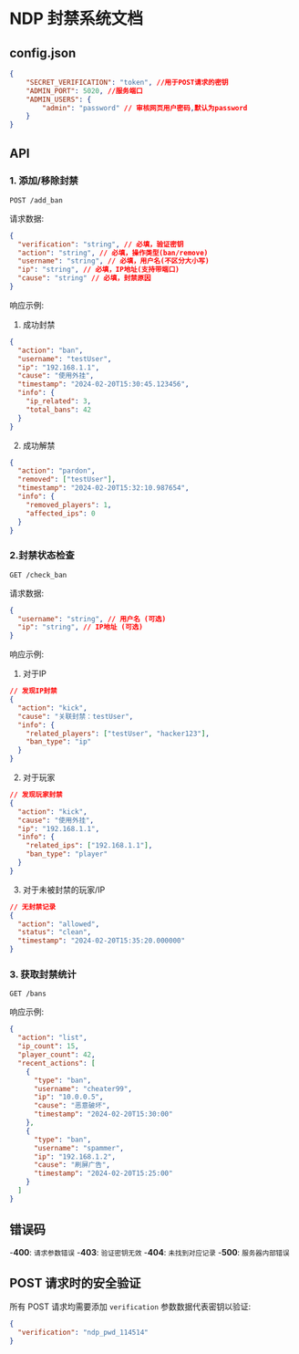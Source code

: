 # NDP 封禁系统文档

## config.json
```json
{
    "SECRET_VERIFICATION": "token", //用于POST请求的密钥
    "ADMIN_PORT": 5020, //服务端口
    "ADMIN_USERS": {
        "admin": "password" // 审核网页用户密码,默认为password
    }
}
```

## API

### 1. 添加/移除封禁 

`POST /add_ban`

请求数据:

```json
{
  "verification": "string", // 必填，验证密钥
  "action": "string", // 必填，操作类型(ban/remove)
  "username": "string", // 必填，用户名(不区分大小写)
  "ip": "string", // 必填，IP地址(支持带端口)
  "cause": "string" // 必填，封禁原因
}
```

响应示例: 

1. 成功封禁
```json
{
  "action": "ban",
  "username": "testUser",
  "ip": "192.168.1.1",
  "cause": "使用外挂",
  "timestamp": "2024-02-20T15:30:45.123456",
  "info": {
    "ip_related": 3,
    "total_bans": 42
  }
}
```

2. 成功解禁
```json
{
  "action": "pardon",
  "removed": ["testUser"],
  "timestamp": "2024-02-20T15:32:10.987654",
  "info": {
    "removed_players": 1,
    "affected_ips": 0
  }
}
```

### 2.封禁状态检查

`GET /check_ban`

请求数据:

```json
{
  "username": "string", // 用户名 (可选)
  "ip": "string", // IP地址 (可选)
}
```

响应示例:

1. 对于IP
```json
// 发现IP封禁
{
  "action": "kick",
  "cause": "关联封禁：testUser",
  "info": {
    "related_players": ["testUser", "hacker123"],
    "ban_type": "ip"
  }
}
```

2. 对于玩家
```json
// 发现玩家封禁
{
  "action": "kick",
  "cause": "使用外挂",
  "ip": "192.168.1.1",
  "info": {
    "related_ips": ["192.168.1.1"],
    "ban_type": "player"
  }
}
```

3. 对于未被封禁的玩家/IP
```json
// 无封禁记录
{
  "action": "allowed",
  "status": "clean",
  "timestamp": "2024-02-20T15:35:20.000000"
}
```

### 3. 获取封禁统计

`GET /bans`

响应示例:

```json
{
  "action": "list",
  "ip_count": 15,
  "player_count": 42,
  "recent_actions": [
    {
      "type": "ban",
      "username": "cheater99",
      "ip": "10.0.0.5",
      "cause": "恶意破坏",
      "timestamp": "2024-02-20T15:30:00"
    },
    {
      "type": "ban",
      "username": "spammer",
      "ip": "192.168.1.2",
      "cause": "刷屏广告",
      "timestamp": "2024-02-20T15:25:00"
    }
  ]
}
```

## 错误码
-**400**: `请求参数错误`
-**403**: `验证密钥无效`
-**404**: `未找到对应记录`
-**500**: `服务器内部错误`

## POST 请求时的安全验证

所有 POST 请求均需要添加 `verification` 参数数据代表密钥以验证:

```json
{
  "verification": "ndp_pwd_114514"
}
```
